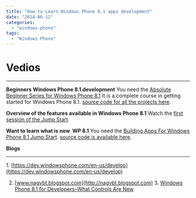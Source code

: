 ```yaml
---
title: "How to Learn Windows Phone 8.1 apps development"
date: "2014-06-12"
categories: 
  - "windows-phone"
tags: 
  - "Windows Phone"
---
```


# **Vedios**

* * *

**Beginners** **Windows Phone 8.1 development** You need the [Absolute Beginner Series for Windows Phone 8.1](http://channel9.msdn.com/Series/Windows-Phone-8-1-Development-for-Absolute-Beginners) It is a complete course in getting started for Windows Phone 8.1. [source code for all the projects here](https://absolutebeginner.codeplex.com/).

**Overview of the features available in Windows Phone 8.1** Watch the [first session of the Jump Start](http://channel9.msdn.com/Series/Building-Apps-for-Windows-Phone-8-1/01).

**Want to learn what is new  WP 8.1** You need the [Building Apps For Windows Phone 8.1 Jump Start](http://channel9.msdn.com/Series/Building-Apps-for-Windows-Phone-8-1). [source code is available here](https://onedrive.live.com/?cid=b36de4dd5a9179a1&id=B36DE4DD5A9179A1%2193175&ithint=folder,.zip&authkey=!APluMWf01e3WvqA).

 **Blogs**

* * *

1. [](https://dev.windowsphone.com/en-us/develop)[https://dev.windowsphone.com/en-us/develop](https://dev.windowsphone.com/en-us/develop)

2. [www.nagvbt.blogspot.com](http://nagvbt.blogspot.com) 3. [Windows Phone 8.1 for Developers–What Controls Are New](http://blogs.msdn.com/b/thunbrynt/archive/2014/04/08/windows-phone-8-1-for-developers-what-controls-are-new.aspx)
